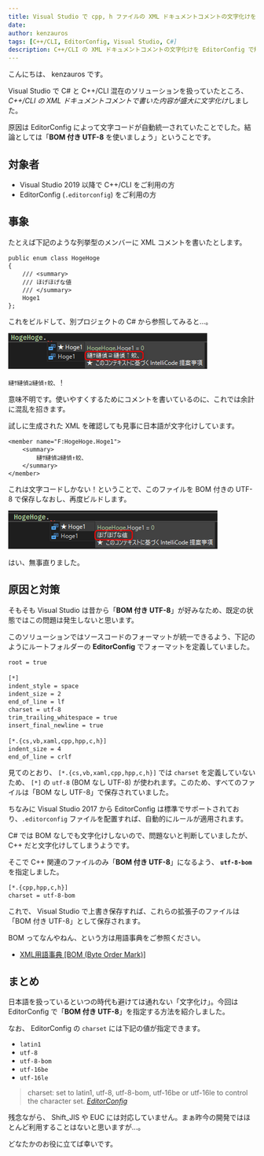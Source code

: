 ```yaml
---
title: Visual Studio で cpp, h ファイルの XML ドキュメントコメントの文字化けを防ぐ
date: 
author: kenzauros
tags: [C++/CLI, EditorConfig, Visual Studio, C#]
description: C++/CLI の XML ドキュメントコメントの文字化けを EditorConfig で解消する方法を紹介します。
---
```


こんにちは、 kenzauros です。

Visual Studio で C# と C++/CLI 混在のソリューションを扱っていたところ、 *C++/CLI の XML ドキュメントコメントで書いた内容が盛大に文字化け*しました。

原因は EditorConfig によって文字コードが自動統一されていたことでした。結論としては「**BOM 付き UTF-8** を使いましょう」ということです。

## 対象者

- Visual Studio 2019 以降で C++/CLI をご利用の方
- EditorConfig (`.editorconfig`) をご利用の方

## 事象

たとえば下記のような列挙型のメンバーに XML コメントを書いたとします。

```cpp:title=C++のクラスにコメントを書いた例
public enum class HogeHoge
{
    /// <summary>
    /// ほげほげな値
    /// </summary>
    Hoge1
};
```

これをビルドして、別プロジェクトの C# から参照してみると...。

![文字化けした XML コメント](images/char-corruption.png)

`縺ｻ縺偵⊇縺偵↑蛟､` ！

意味不明です。使いやすくするためにコメントを書いているのに、これでは余計に混乱を招きます。

試しに生成された XML を確認しても見事に日本語が文字化けしています。

```xml:title=生成された.xmlファイル
<member name="F:HogeHoge.Hoge1">
    <summary>
        縺ｻ縺偵⊇縺偵↑蛟､
    </summary>
</member>
```

これは文字コードしかない！ということで、このファイルを BOM 付きの UTF-8 で保存しなおし、再度ビルドします。

![文字化けが直った XML コメント](images/char-corruption-fixed.png)

はい、無事直りました。

## 原因と対策

そもそも Visual Studio は昔から「**BOM 付き UTF-8**」が好みなため、既定の状態ではこの問題は発生しないと思います。

このソリューションではソースコードのフォーマットが統一できるよう、下記のようにルートフォルダーの **EditorConfig** でフォーマットを定義していました。

```ini:title=.editorconfig
root = true

[*]
indent_style = space
indent_size = 2
end_of_line = lf
charset = utf-8
trim_trailing_whitespace = true
insert_final_newline = true

[*.{cs,vb,xaml,cpp,hpp,c,h}]
indent_size = 4
end_of_line = crlf
```

見てのとおり、 `[*.{cs,vb,xaml,cpp,hpp,c,h}]` では `charset` を定義していないため、 `[*]` の `utf-8` (BOM なし UTF-8) が使われます。このため、すべてのファイルは「BOM なし UTF-8」で保存されていました。

ちなみに Visual Studio 2017 から EditorConfig は標準でサポートされており、`.editorconfig` ファイルを配置すれば、自動的にルールが適用されます。

C# では BOM なしでも文字化けしないので、問題ないと判断していましたが、 C++ だと文字化けしてしまうようです。

そこで C++ 関連のファイルのみ「**BOM 付き UTF-8**」になるよう、 **`utf-8-bom`** を指定しました。

```ini:title=.editorconfigに追記したC++用定義
[*.{cpp,hpp,c,h}]
charset = utf-8-bom
```

これで、 Visual Studio で上書き保存すれば、これらの拡張子のファイルは「BOM 付き UTF-8」として保存されます。

BOM ってなんやねん、という方は用語事典をご参照ください。

- [XML用語事典 \[BOM (Byte Order Mark)\]](https://atmarkit.itmedia.co.jp/aig/01xml/bom.html)

## まとめ

日本語を扱っているといつの時代も避けては通れない「文字化け」。今回は EditorConfig で「**BOM 付き UTF-8**」を指定する方法を紹介しました。

なお、 EditorConfig の `charset` には下記の値が指定できます。

- `latin1`
- `utf-8`
- `utf-8-bom`
- `utf-16be`
- `utf-16le`

> charset: set to latin1, utf-8, utf-8-bom, utf-16be or utf-16le to control the character set.
> <cite>[EditorConfig](https://editorconfig.org/)</cite>

残念ながら、 Shift_JIS や EUC には対応していません。まぁ昨今の開発ではほとんど利用することはないと思いますが...。

どなたかのお役に立てば幸いです。
